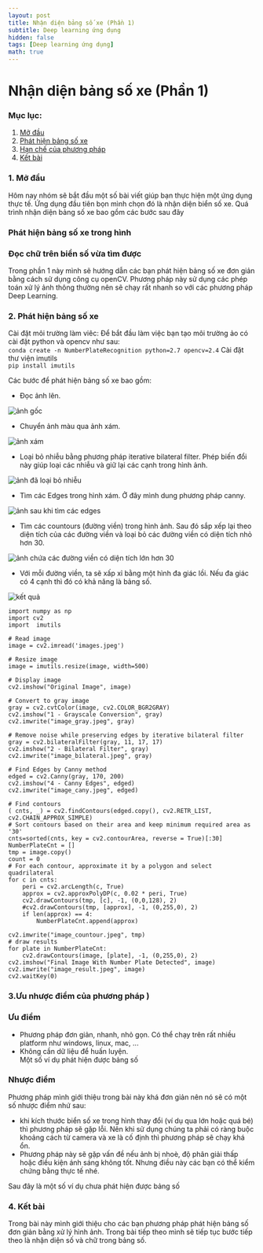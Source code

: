```yaml
---
layout: post
title: Nhận diện bảng số xe (Phần 1)
subtitle: Deep learning ứng dụng
hidden: false
tags: [Deep learning ứng dụng]
math: true
---
```


# Nhận diện bảng số xe (Phần 1)
### Mục lục:
1. [Mở đầu](#intro)
2. [Phát hiện bảng số xe](#method )
3. [Hạn chế của phương pháp ](#limitation)
4. [Kết bài](#conclusion)


### 1. Mở đầu <a name="intro"></a>
Hôm nay nhóm sẽ bắt đầu một số bài viết giúp bạn thực hiện một ứng dụng thực tế. Ứng dụng đầu tiên bọn mình chọn đó là nhận diện biển số xe. Quá trình nhận diện bảng số xe bao gồm các bước sau đây  
### Phát hiện bảng số xe trong hình  
### Đọc chữ trên biển số vừa tìm được  
Trong phần 1 này mình sẽ hướng dẫn các bạn phát hiện bảng số xe đơn giản bằng cách sử dụng công cụ openCV. Phương pháp này sử dụng các phép toán xử lý ảnh thông thường nên sẽ chạy rất nhanh so với các phương pháp Deep Learning.  

### 2. Phát hiện bảng số xe <a name="method"></a>
Cài đặt môi trường làm viêc: Để bắt đầu làm việc bạn tạo môi trường ảo có cài đặt python và opencv như sau:  
```conda create -n NumberPlateRecognition python=2.7 opencv=2.4```
Cài đặt thư viện imutils  
```pip install imutils```  

Các bước để phát hiện bảng số xe bao gồm:  
+ Đọc ảnh lên.  

![ảnh gốc](/img/20180706/images.jpeg)

+ Chuyển ảnh màu qua ảnh xám.  

![ảnh xám](/img/20180706/image_gray.jpeg)
+ Loại bỏ nhiễu bằng phương pháp iterative bilateral filter. Phép biến đổi này giúp loại các nhiễu và giữ lại các cạnh trong hình ảnh.  


![ảnh đã loại bỏ nhiễu](/img/20180706/image_bilateral.jpeg)
+ Tìm các Edges trong hình xám. Ở đây mình dung phương pháp canny.  

![ảnh sau khi tìm các edges](/img/20180706/image_cany.jpeg)
+ Tìm các countours (đường viền) trong hình ảnh. Sau đó sắp xếp lại theo diện tích của các đường viền và loại bỏ các đường viền có diện tích nhỏ hơn 30.   

![ảnh chứa các đường viền có diện tích lớn hơn 30](/img/20180706/image_countour.jpeg)
+ Với mỗi đường viền, ta sẽ xấp xỉ bằng một hình đa giác lồi. Nếu đa giác có 4 cạnh thì đó có khả năng là bảng số.  

![kết quả](/img/20180706/image_result.jpeg)

```
import numpy as np
import cv2
import  imutils

# Read image
image = cv2.imread('images.jpeg')

# Resize image 
image = imutils.resize(image, width=500)

# Display image
cv2.imshow("Original Image", image)

# Convert to gray image
gray = cv2.cvtColor(image, cv2.COLOR_BGR2GRAY)
cv2.imshow("1 - Grayscale Conversion", gray)
cv2.imwrite("image_gray.jpeg", gray)

# Remove noise while preserving edges by iterative bilateral filter
gray = cv2.bilateralFilter(gray, 11, 17, 17)
cv2.imshow("2 - Bilateral Filter", gray)
cv2.imwrite("image_bilateral.jpeg", gray)

# Find Edges by Canny method
edged = cv2.Canny(gray, 170, 200)
cv2.imshow("4 - Canny Edges", edged)
cv2.imwrite("image_cany.jpeg", edged)

# Find contours
( cnts, _) = cv2.findContours(edged.copy(), cv2.RETR_LIST, cv2.CHAIN_APPROX_SIMPLE)
# Sort contours based on their area and keep minimum required area as '30'
cnts=sorted(cnts, key = cv2.contourArea, reverse = True)[:30]
NumberPlateCnt = []
tmp = image.copy()
count = 0
# For each contour, approximate it by a polygon and select quadrilateral
for c in cnts:
    peri = cv2.arcLength(c, True)
    approx = cv2.approxPolyDP(c, 0.02 * peri, True)
    cv2.drawContours(tmp, [c], -1, (0,0,128), 2)
    #cv2.drawContours(tmp, [approx], -1, (0,255,0), 2)
    if len(approx) == 4:
        NumberPlateCnt.append(approx)

cv2.imwrite("image_countour.jpeg", tmp)
# draw results
for plate in NumberPlateCnt:
    cv2.drawContours(image, [plate], -1, (0,255,0), 2)
cv2.imshow("Final Image With Number Plate Detected", image)
cv2.imwrite("image_result.jpeg", image)
cv2.waitKey(0)
```
### 3.Ưu nhược điểm của phương pháp <a name="limitation"></a>)
### Ưu điểm
+ Phương pháp đơn giản, nhanh, nhỏ gọn. Có thể chạy trên rất nhiều platform như windows, linux, mac, ...  
+ Không cần dữ liệu để huấn luyện.  
Một số ví dụ phát hiện được bảng số

### Nhược điểm
Phương pháp mình giới thiệu trong bài này khá đơn giản nên nó sẽ có một số nhược điểm nhứ sau:
+ khi kích thước biển số xe trong hình thay đổi (ví dụ qua lớn hoặc quá bé) thì phương pháp sẽ gặp lỗi. Nên khi sử dụng chúng ta phải có ràng buộc khoảng cách từ camera và xe là cố định thì phương pháp sẽ chạy khá ổn.  
+ Phương pháp này sẽ gặp vấn đề nếu ảnh bị nhoè, độ phân giải thấp hoặc điều kiện ánh sáng không tốt. Nhưng điều này các bạn có thể kiểm chứng bằng thực tế nhé.  

Sau đây là một số ví dụ chưa phát hiện được bảng số



### 4. Kết bài <a name="conclusion"></a>
Trong bài này mình giới thiệu cho các bạn phương pháp phát hiện bảng số đơn giản bằng xử lý hình ảnh. Trong bài tiếp theo mình sẽ tiếp tục bước tiếp theo là nhận diện số và chữ trong bảng số.  




